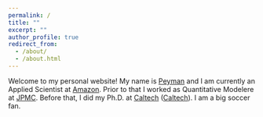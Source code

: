 ```yaml
---
permalink: /
title: ""
excerpt: ""
author_profile: true
redirect_from: 
  - /about/
  - /about.html
---
```


Welcome to my personal website! My name is [Peyman](files/peyman_fa.mp3) and I am currently an Applied Scientist at [Amazon](https://www.amazon.com). Prior to that I worked as Quantitative Modelere at [JPMC](https://www.jpmorganchase.com). Before that, I did my Ph.D. at [Caltech](https://www.caltech.edu) ([Caltech](https://www.caltech.edu)). I am a big soccer fan. 

